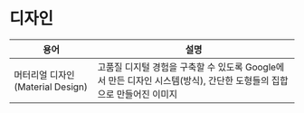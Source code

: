 # 디자인
|용어|설명|
|--|--|
|머터리얼 디자인(Material Design)|고품질 디지털 경험을 구축할 수 있도록 Google에서 만든 디자인 시스템(방식), 간단한 도형들의 집합으로 만들어진 이미지|